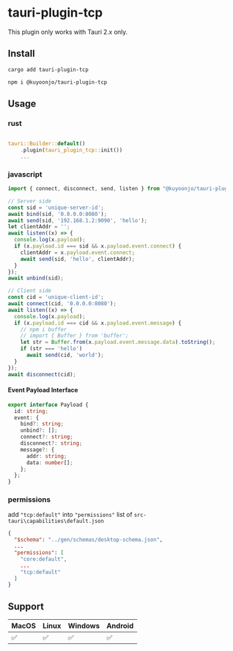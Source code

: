 # tauri-plugin-tcp

This plugin only works with Tauri 2.x only.

## Install

```bash
cargo add tauri-plugin-tcp
```
```bash
npm i @kuyoonjo/tauri-plugin-tcp
```

## Usage

### rust
```rust

tauri::Builder::default()
    .plugin(tauri_plugin_tcp::init())
    ...
```

### javascript
```javascript
import { connect, disconnect, send, listen } from "@kuyoonjo/tauri-plugin-tcp";

// Server side
const sid = 'unique-server-id';
await bind(sid, '0.0.0.0:8080');
await send(sid, '192.168.1.2:9090', 'hello');
let clientAddr = '';
await listen((x) => {
  console.log(x.payload);
  if (x.payload.id === sid && x.payload.event.connect) {
    clientAddr = x.payload.event.connect;
    await send(sid, 'hello', clientAddr);
  }
});
await unbind(sid);

// Client side
const cid = 'unique-client-id';
await connect(cid, '0.0.0.0:8080');
await listen((x) => {
  console.log(x.payload);
  if (x.payload.id === cid && x.payload.event.message) {
    // npm i buffer
    // import { Buffer } from 'buffer';
    let str = Buffer.from(x.payload.event.message.data).toString();
    if (str === 'hello')
      await send(cid, 'world');
  }
});
await disconnect(cid);
```

#### Event Payload Interface
```typescript
export interface Payload {
  id: string;
  event: {
    bind?: string;
    unbind?: [];
    connect?: string;
    disconnect?: string;
    message?: {
      addr: string;
      data: number[];
    };
  };
}
```

### permissions

add `"tcp:default"` into `"permissions"` list of `src-tauri\capabilities\default.json`

```json
{
  "$schema": "../gen/schemas/desktop-schema.json",
  ...
  "permissions": [
    "core:default",
    ...
    "tcp:default"
  ]
}
```

## Support

| MacOS | Linux | Windows | Android |
| ----- | ----- | ------- | ------- |
| ✅    | ✅    | ✅      | ✅     |
